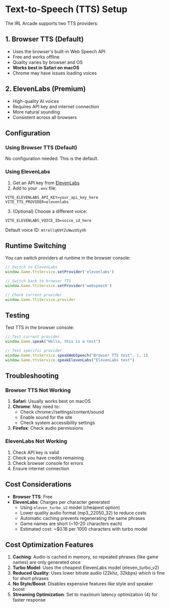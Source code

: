 # Text-to-Speech (TTS) Setup

The IRL Arcade supports two TTS providers:

## 1. Browser TTS (Default)
- Uses the browser's built-in Web Speech API
- Free and works offline
- Quality varies by browser and OS
- **Works best in Safari on macOS**
- Chrome may have issues loading voices

## 2. ElevenLabs (Premium)
- High-quality AI voices
- Requires API key and internet connection
- More natural sounding
- Consistent across all browsers

## Configuration

### Using Browser TTS (Default)
No configuration needed. This is the default.

### Using ElevenLabs

1. Get an API key from [ElevenLabs](https://elevenlabs.io)
2. Add to your `.env` file:
```
VITE_ELEVENLABS_API_KEY=your_api_key_here
VITE_TTS_PROVIDER=elevenlabs
```

3. (Optional) Choose a different voice:
```
VITE_ELEVENLABS_VOICE_ID=voice_id_here
```

Default voice ID: `mtrellq69YZsNwzUSyXh`

## Runtime Switching

You can switch providers at runtime in the browser console:

```javascript
// Switch to ElevenLabs
window.Game.ttsService.setProvider('elevenlabs')

// Switch back to browser TTS
window.Game.ttsService.setProvider('webspeech')

// Check current provider
window.Game.ttsService.provider
```

## Testing

Test TTS in the browser console:
```javascript
// Test current provider
window.Game.speak("Hello, this is a test")

// Test specific provider
window.Game.ttsService.speakWebSpeech("Browser TTS test", 1, 1)
window.Game.ttsService.speakElevenLabs("ElevenLabs test")
```

## Troubleshooting

### Browser TTS Not Working
1. **Safari**: Usually works best on macOS
2. **Chrome**: May need to:
   - Check chrome://settings/content/sound
   - Enable sound for the site
   - Check system accessibility settings
3. **Firefox**: Check audio permissions

### ElevenLabs Not Working
1. Check API key is valid
2. Check you have credits remaining
3. Check browser console for errors
4. Ensure internet connection

## Cost Considerations

- **Browser TTS**: Free
- **ElevenLabs**: Charges per character generated
  - Using `eleven_turbo_v2` model (cheapest option)
  - Lower quality audio format (mp3_22050_32) to reduce costs
  - Automatic caching prevents regenerating the same phrases
  - Game names are short (~10-20 characters each)
  - Estimated cost: ~$0.18 per 1000 characters with turbo model

## Cost Optimization Features

1. **Caching**: Audio is cached in memory, so repeated phrases (like game names) are only generated once
2. **Turbo Model**: Uses the cheapest ElevenLabs model (eleven_turbo_v2)
3. **Reduced Quality**: Uses lower bitrate audio (22khz, 32kbps) which is fine for short phrases
4. **No Style/Boost**: Disables expensive features like style and speaker boost
5. **Streaming Optimization**: Set to maximum latency optimization (4) for faster response